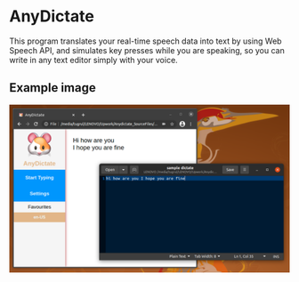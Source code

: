 # AnyDictate

This program translates your real-time speech data into text by using Web Speech API, and simulates key presses while you are speaking, so you can write in any text editor simply with your voice.


## Example image
![](sample_image.png)
